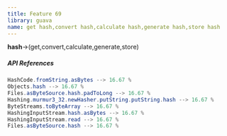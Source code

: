 ```yaml
---
title: Feature 69
library: guava
name: get hash,convert hash,calculate hash,generate hash,store hash
---
```


**hash**->(get,convert,calculate,generate,store)

##### API References

```java
HashCode.fromString.asBytes --> 16.67 %
Objects.hash --> 16.67 %
Files.asByteSource.hash.padToLong --> 16.67 %
Hashing.murmur3_32.newHasher.putString.putString.hash --> 16.67 %
ByteStreams.toByteArray --> 16.67 %
HashingInputStream.hash.asBytes --> 16.67 %
HashingInputStream.read --> 16.67 %
Files.asByteSource.hash --> 16.67 %
```
